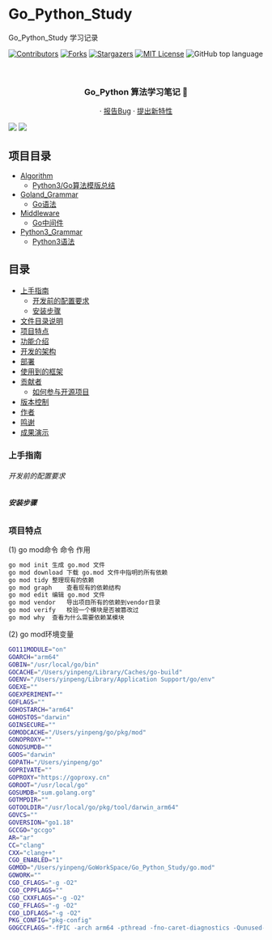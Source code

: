 # Go_Python_Study

Go_Python_Study 学习记录

<!-- PROJECT SHIELDS -->

[![Contributors][contributors-shield]][contributors-url]
[![Forks][forks-shield]][forks-url]
[![Stargazers][stars-shield]][stars-url]
[![MIT License][license-shield]][license-url]
![GitHub top language](https://img.shields.io/github/languages/top/hakusai22/Go_Python_Study?style=for-the-badge)

<!-- PROJECT LOGO -->
<br />



<p align="center">
    <a href="https://github.com/hakusai22/Go_Python_Study/">
    </a>
    <h3 align="center">Go_Python 算法学习笔记 🔞</h3>
  <p align="center">
    ·
    <a href="https://github.com/hakusai22/Go_Python_Study/issues">报告Bug</a>
    ·
    <a href="https://github.com/hakusai22/Go_Python_Study/issues">提出新特性</a>
  </p>


<img src="https://fastly.jsdelivr.net/gh/hakusai22/Go_Python_Study/al.png"/>
<img src="https://fastly.jsdelivr.net/gh/hakusai22/Go_Python_Study/code_language.png"/>

<!-- links -->

[your-project-path]:hakusai22/Go_Python_Study

[contributors-shield]: https://img.shields.io/github/contributors/hakusai22/Go_Python_Study.svg?style=for-the-badge

[contributors-url]: https://github.com/hakusai22/Go_Python_Study/graphs/contributors

[forks-shield]: https://img.shields.io/github/forks/hakusai22/Go_Python_Study.svg?style=for-the-badge

[forks-url]: https://github.com/hakusai22/Go_Python_Study/network/members

[stars-shield]: https://img.shields.io/github/stars/hakusai22/Go_Python_Study.svg?style=for-the-badge

[stars-url]: https://github.com/hakusai22/Go_Python_Study/stargazers

[issues-shield]: https://img.shields.io/github/issues/hakusai22/Go_Python_Study.svg?style=for-the-badge

[issues-url]: https://img.shields.io/github/issues/hakusai22/Go_Python_Study.svg

[license-shield]: https://img.shields.io/github/license/hakusai22/Go_Python_Study.svg?style=for-the-badge

[license-url]: https://github.com/hakusai22/Go_Python_Study/blob/master/LICENSE

[linkedin-shield]: https://img.shields.io/badge/-LinkedIn-black.svg?style=for-the-badge&logo=linkedin&colorB=555

[linkedin-url]: https://linkedin.com/in/xxxx

## 项目目录
- [Algorithm](#Algorithm)
  - [Python3/Go算法模版总结](#算法模版总结)
- [Goland_Grammar](#Goland_Grammar)
  - [Go语法](#Go语法)
- [Middleware](#Middleware)
  - [Go中间件](#Go中间件)
- [Python3_Grammar](#Python3_Grammar)
  - [Python3语法](#Python3语法)

## 目录

- [上手指南](#上手指南)
    - [开发前的配置要求](#开发前的配置要求)
    - [安装步骤](#安装步骤)
- [文件目录说明](#文件目录说明)
- [项目特点](#项目特点)
- [功能介绍](#功能介绍)
- [开发的架构](#开发的架构)
- [部署](#部署)
- [使用到的框架](#使用到的框架)
- [贡献者](#贡献者)
    - [如何参与开源项目](#如何参与开源项目)
- [版本控制](#版本控制)
- [作者](#作者)
- [鸣谢](#鸣谢)
- [成果演示](#成果演示)

### 上手指南

###### 开发前的配置要求

###### **安装步骤**

### 项目特点

(1) go mod命令
命令 作用

```bash
go mod init	生成 go.mod 文件
go mod download	下载 go.mod 文件中指明的所有依赖
go mod tidy	整理现有的依赖
go mod graph	查看现有的依赖结构
go mod edit	编辑 go.mod 文件
go mod vendor	导出项目所有的依赖到vendor目录
go mod verify	校验一个模块是否被篡改过
go mod why	查看为什么需要依赖某模块
```

(2) go mod环境变量

```bash
GO111MODULE="on"
GOARCH="arm64"
GOBIN="/usr/local/go/bin"
GOCACHE="/Users/yinpeng/Library/Caches/go-build"
GOENV="/Users/yinpeng/Library/Application Support/go/env"
GOEXE=""
GOEXPERIMENT=""
GOFLAGS=""
GOHOSTARCH="arm64"
GOHOSTOS="darwin"
GOINSECURE=""
GOMODCACHE="/Users/yinpeng/go/pkg/mod"
GONOPROXY=""
GONOSUMDB=""
GOOS="darwin"
GOPATH="/Users/yinpeng/go"
GOPRIVATE=""
GOPROXY="https://goproxy.cn"
GOROOT="/usr/local/go"
GOSUMDB="sum.golang.org"
GOTMPDIR=""
GOTOOLDIR="/usr/local/go/pkg/tool/darwin_arm64"
GOVCS=""
GOVERSION="go1.18"
GCCGO="gccgo"
AR="ar"
CC="clang"
CXX="clang++"
CGO_ENABLED="1"
GOMOD="/Users/yinpeng/GoWorkSpace/Go_Python_Study/go.mod"
GOWORK=""
CGO_CFLAGS="-g -O2"
CGO_CPPFLAGS=""
CGO_CXXFLAGS="-g -O2"
CGO_FFLAGS="-g -O2"
CGO_LDFLAGS="-g -O2"
PKG_CONFIG="pkg-config"
GOGCCFLAGS="-fPIC -arch arm64 -pthread -fno-caret-diagnostics -Qunused-arguments -fmessage-length=0 -fdebug-prefix-map=/var/folders/_z/tcz_9b2s48sf10q0bt80q9r40000gn/T/go-build1770543171=/tmp/go-build -gno-record-gcc-switches -fno-common"
```